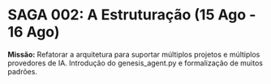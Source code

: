 # SAGA 002: A Estruturação (15 Ago - 16 Ago)

**Missão:** Refatorar a arquitetura para suportar múltiplos projetos e múltiplos provedores de IA. Introdução do genesis_agent.py e formalização de muitos padrões.
